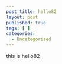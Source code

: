```yaml
---
post_title: hello82
layout: post
published: true
tags: [ ]
categories:
  - Uncategorized
---
```

this is hello82
